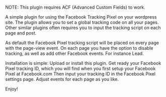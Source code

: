 NOTE: This plugin requires ACF (Advanced Custom Fields) to work.

A simple plugin for using the Facebook Tracking Pixel on your wordpress site.
The plugin allows you to set a global tracking code on all your pages. Other similar plugins often requires you to input the tracking script on each page and post.

As default the Facebook Pixel tracking script will be placed on every page with the page-view event.
On each page you have the option to disable tracking, as well as add other Facebook events. For instance Lead.

Installation is simple:
Upload or install this plugin.
Get ready your Facebook Pixel tracking ID, which you will find when you first setup your Facebook Pixel at Facebook.com
Then input your tracking ID in the Facebook Pixel settings page.
Adjust events for each page as you like.

Enjoy!
